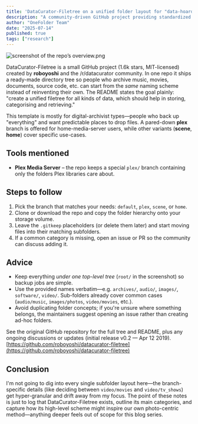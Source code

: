 ```yaml
---
title: 'DataCurator-Filetree on a unified folder layout for "data-hoarders"'
description: "A community-driven GitHub project providing standardized directory trees for digital archivists who want consistent naming schemes across all types of data."
author: "OneFolder Team"
date: "2025-07-14"
published: true
tags: ["research"]
---
```


![screenshot of the repo’s overview.png](https://raw.githubusercontent.com/roboyoshi/datacurator-filetree/main/overview.png)

DataCurator-Filetree is a small GitHub project (1.6k stars, MIT-licensed) created by **roboyoshi** and the /r/datacurator community. In one repo it ships a ready-made directory tree so people who archive music, movies, documents, source code, etc. can start from the _same_ naming scheme instead of reinventing their own. The README states the goal plainly: "create a unified filetree for all kinds of data, which should help in storing, categorising and retrieving."

This template is mostly for digital-archivist types—people who back up "everything" and want predictable places to drop files. A pared-down **plex** branch is offered for home-media-server users, while other variants (**scene**, **home**) cover specific use-cases.

## Tools mentioned

- **Plex Media Server** – the repo keeps a special `plex/` branch containing only the folders Plex libraries care about.

## Steps to follow

1. Pick the branch that matches your needs: `default`, `plex`, `scene`, or `home`.
2. Clone or download the repo and copy the folder hierarchy onto your storage volume.
3. Leave the `.gitkeep` placeholders (or delete them later) and start moving files into their matching subfolders.
4. If a common category is missing, open an issue or PR so the community can discuss adding it.

## Advice

- Keep everything _under one top-level tree_ (`root/` in the screenshot) so backup jobs are simple.
- Use the provided names verbatim—e.g. `archives/`, `audio/`, `images/`, `software/`, `video/`. Sub-folders already cover common cases (`audio/music`, `images/photos`, `video/movies`, etc.).
- Avoid duplicating folder concepts; if you're unsure where something belongs, the maintainers suggest opening an issue rather than creating ad-hoc folders.

See the original GitHub repository for the full tree and README, plus any ongoing discussions or updates (initial release v0.2 — Apr 12 2019).
[https://github.com/roboyoshi/datacurator-filetree](https://github.com/roboyoshi/datacurator-filetree)

## Conclusion

I'm not going to dig into every single subfolder layout here—the branch-specific details (like deciding between `video/movies` and `video/tv_shows`) get hyper-granular and drift away from my focus. The point of these notes is just to log that DataCurator-Filetree exists, outline its main categories, and capture how its high-level scheme might inspire our own photo-centric method—anything deeper feels out of scope for this blog series.
